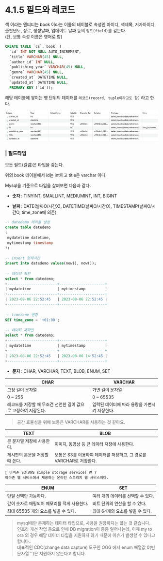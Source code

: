 # 4.1.5 필드와 레코드

책 이라는 엔티티는 book 이라는 이름의 테이블로 속성인 아이디, 책제목, 저자아이디, 출판년도, 장르, 생성날짜, 업데이트 날짜 등의 `필드(field)`를 갖는다.  
(단, 보통 속성 이름은 영어로 함)

```sql
CREATE TABLE `cs`.`book` (
  `id` INT NOT NULL AUTO_INCREMENT,
  `title` VARCHAR(45) NULL,
  `author_id` INT NULL,
  `publishing_year` VARCHAR(45) NULL,
  `genre` VARCHAR(45) NULL,
  `created_at` DATETIME NULL,
  `updated_at` DATETIME NULL,
  PRIMARY KEY (`id`));
```

해당 테이블에 쌓이는 행 단위의 데이터를 `레코드(record, tuple이라고도 함)` 라고 한다.

<img src="../../assets/4.1.5/booktable.png" width="600px" height="100px">

<br />

### | 필드타입

모든 필드(컬럼)은 타입을 갖는다.

위의 book 테이블에서 id는 int이고 title은 varchar 이다.

Mysql을 기준으로 타입을 살펴보면 다음과 같다.

- <b> 숫자 </b> : TINYINT, SMALLINT, MEDIUMINT, INT, BIGINT

- <b> 날짜 </b> : DATE(날짜O/시간X), DATETIME(날짜O/시간O), TIMESTAMP(날짜O/시간O, time_zone에 의존)

```sql
-- datedemo 테이블 생성
create table datedemo
(
 mydatetime datetime,
 mytimestamp timestamp
);

-- insert 현재시간
insert into datedemo values(now(), now());

-- 데이터 확인
select * from datedemo;
+-----------------------+---------------------+
| mydatetime            | mytimestamp         |
+-----------------------+---------------------+
| 2023-08-06 22:52:45   | 2023-08-06 22:52:45 |
+-----------------------+---------------------+

-- timezone 변경
SET time_zone = '+01:00';

-- 데이터 재확인
select * from datedemo;
+-----------------------+---------------------+
| mydatetime            | mytimestamp         |
+-----------------------+---------------------+
| 2023-08-06 22:52:45   | 2023-08-06 14:52:45 |
+-----------------------+---------------------+
```

- <b> 문자 </b> : CHAR, VARCHAR, TEXT, BLOB, ENUM, SET

| CHAR                                                            | VARCHAR                                        |
| --------------------------------------------------------------- | ---------------------------------------------- |
| 고정 길이 문자열                                                | 가변 길이 문자열                               |
| 0 ~ 255                                                         | 0 ~ 65535                                      |
| 레코드를 저장할 때 무조건 선언한 길이 값으로 고정하여 저장된다. | 입력된 데이터에 따라 용량을 가변시켜 저장한다. |

> 공간 효율성을 위해 보통은 VARCHAR를 사용하는 것 같아요.

| TEXT                            | BLOB                                                                  |
| ------------------------------- | --------------------------------------------------------------------- |
| 큰 문자열 저장에 사용한다.      | 이미지, 동영상 등 큰 데이터 저장에 사용한다.                          |
| 게시판의 본문을 저장할 때 쓴다. | 보통은 S3를 이용하여 데이터를 저장하고, 그 경로를 VARCHAR로 저장한다. |

```
🥸 아마존 S3(AWS simple storage service) 란 ?
아마존 웹 서비스에서 제공하는 온라인 스토리지 웹 서비스이다.
```

| ENUM                                         | SET                                |
| -------------------------------------------- | ---------------------------------- |
| 단일 선택만 가능하다.                        | 여러 개의 데이터를 선택할 수 있다. |
| 값이 숫자로 매핑되어 메모리를 적게 사용한다. | 비트 단위의 연산을 할 수 있다.     |
| 최대 65535 개의 요소를 넣을 수 있다.         | 최대 64개의 요소를 넣을 수 있다.   |

> mysql에만 존재하는 데이터 타입으로, 사용을 권장하지는 않는 것 같습니다..  
> 인프라 개선 작업 등으로 인해 DB migration이 종종 일어나는데, 이때 my to ora 의 경우 해당 데이터 타입을 지원하지 않기 때문에 이슈가 발생할 수 있다고 합니다..  
> 대표적인 CDC(change data capture) 도구인 OGG 에서 enum 배열값 0(빈문자열 '')은 지원하지 않는다고 합니다.
